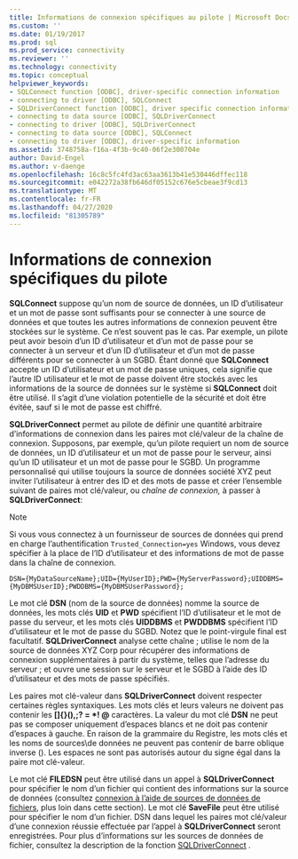 ```yaml
---
title: Informations de connexion spécifiques au pilote | Microsoft Docs
ms.custom: ''
ms.date: 01/19/2017
ms.prod: sql
ms.prod_service: connectivity
ms.reviewer: ''
ms.technology: connectivity
ms.topic: conceptual
helpviewer_keywords:
- SQLConnect function [ODBC], driver-specific connection information
- connecting to driver [ODBC], SQLConnect
- SQLDriverConnect function [ODBC], driver specific connection information
- connecting to data source [ODBC], SQLDriverConnect
- connecting to driver [ODBC], SQLDriverConnect
- connecting to data source [ODBC], SQLConnect
- connecting to driver [ODBC], driver-specific information
ms.assetid: 3748758a-f16a-4f3b-9c40-06f2e300704e
author: David-Engel
ms.author: v-daenge
ms.openlocfilehash: 16c8c5fc4fd3ac63aa3613b41e530446dffec118
ms.sourcegitcommit: e042272a38fb646df05152c676e5cbeae3f9cd13
ms.translationtype: MT
ms.contentlocale: fr-FR
ms.lasthandoff: 04/27/2020
ms.locfileid: "81305789"
---
```

# <a name="driver-specific-connection-information"></a>Informations de connexion spécifiques du pilote
**SQLConnect** suppose qu’un nom de source de données, un ID d’utilisateur et un mot de passe sont suffisants pour se connecter à une source de données et que toutes les autres informations de connexion peuvent être stockées sur le système. Ce n’est souvent pas le cas. Par exemple, un pilote peut avoir besoin d’un ID d’utilisateur et d’un mot de passe pour se connecter à un serveur et d’un ID d’utilisateur et d’un mot de passe différents pour se connecter à un SGBD. Étant donné que **SQLConnect** accepte un ID d’utilisateur et un mot de passe uniques, cela signifie que l’autre ID utilisateur et le mot de passe doivent être stockés avec les informations de la source de données sur le système si **SQLConnect** doit être utilisé. Il s’agit d’une violation potentielle de la sécurité et doit être évitée, sauf si le mot de passe est chiffré.  
  
 **SQLDriverConnect** permet au pilote de définir une quantité arbitraire d’informations de connexion dans les paires mot clé/valeur de la chaîne de connexion. Supposons, par exemple, qu’un pilote requiert un nom de source de données, un ID d’utilisateur et un mot de passe pour le serveur, ainsi qu’un ID utilisateur et un mot de passe pour le SGBD. Un programme personnalisé qui utilise toujours la source de données société XYZ peut inviter l’utilisateur à entrer des ID et des mots de passe et créer l’ensemble suivant de paires mot clé/valeur, ou *chaîne de connexion,* à passer à **SQLDriverConnect**:  
  
> [!NOTE]  
>  Si vous vous connectez à un fournisseur de sources de données qui prend en charge l’authentification `Trusted_Connection=yes` Windows, vous devez spécifier à la place de l’ID d’utilisateur et des informations de mot de passe dans la chaîne de connexion.  
  
```  
DSN={MyDataSourceName};UID={MyUserID};PWD={MyServerPassword};UIDDBMS={MyDBMSUserID};PWDDBMS={MyDBMSUserPassword};  
```  
  
 Le mot clé **DSN** (nom de la source de données) nomme la source de données, les mots clés **UID** et **PWD** spécifient l’ID d’utilisateur et le mot de passe du serveur, et les mots clés **UIDDBMS** et **PWDDBMS** spécifient l’ID d’utilisateur et le mot de passe du SGBD. Notez que le point-virgule final est facultatif. **SQLDriverConnect** analyse cette chaîne ; utilise le nom de la source de données XYZ Corp pour récupérer des informations de connexion supplémentaires à partir du système, telles que l’adresse du serveur ; et ouvre une session sur le serveur et le SGBD à l’aide des ID d’utilisateur et des mots de passe spécifiés.  
  
 Les paires mot clé-valeur dans **SQLDriverConnect** doivent respecter certaines règles syntaxiques. Les mots clés et leurs valeurs ne doivent pas contenir les **[]{}(),;? = \*! @** caractères. La valeur du mot clé **DSN** ne peut pas se composer uniquement d’espaces blancs et ne doit pas contenir d’espaces à gauche. En raison de la grammaire du Registre, les mots clés et les noms de sources\\de données ne peuvent pas contenir de barre oblique inverse (). Les espaces ne sont pas autorisés autour du signe égal dans la paire mot clé-valeur.  
  
 Le mot clé **FILEDSN** peut être utilisé dans un appel à **SQLDriverConnect** pour spécifier le nom d’un fichier qui contient des informations sur la source de données (consultez [connexion à l’aide de sources de données de fichiers](../../../odbc/reference/develop-app/connecting-using-file-data-sources.md), plus loin dans cette section). Le mot clé **SaveFile** peut être utilisé pour spécifier le nom d’un fichier. DSN dans lequel les paires mot clé/valeur d’une connexion réussie effectuée par l’appel à **SQLDriverConnect** seront enregistrées. Pour plus d’informations sur les sources de données de fichier, consultez la description de la fonction [SQLDriverConnect](../../../odbc/reference/syntax/sqldriverconnect-function.md) .
